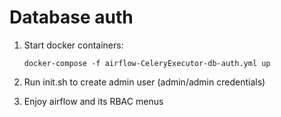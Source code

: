 # Database auth

1. Start docker containers:

   `docker-compose -f airflow-CeleryExecutor-db-auth.yml up`

2. Run init.sh to create admin user (admin/admin credentials)

3. Enjoy airflow and its RBAC menus
